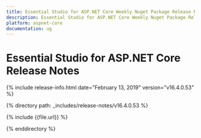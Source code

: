 ```yaml
---
title: Essential Studio for ASP.NET Core Weekly Nuget Package Release Notes  
description: Essential Studio for ASP.NET Core Weekly Nuget Package Release Notes  
platform: aspnet-core
documentation: ug
---
```


# Essential Studio for ASP.NET Core  Release Notes  

{% include release-info.html date="February 13, 2019"  version="v16.4.0.53" %} 


{% directory path: _includes/release-notes/v16.4.0.53 %}

{% include {{file.url}} %}

{% enddirectory %}